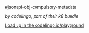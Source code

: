#jsonapi-obj-compulsory-metadata

_by codelingo, part of their k8 bundle_


[Load up in the codelingo.io/playground](https://codelingo.io/playground/?repo=github.com/codelingo/hub&dir=tenets/codelingo/k8/jsonapi-obj-compulsory-metadata&tenet=codelingo/k8/jsonapi-obj-compulsory-metadata)
